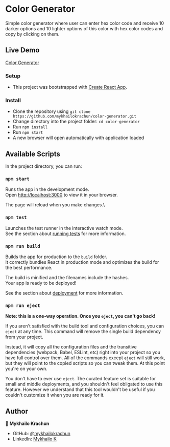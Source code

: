 # Color Generator

Simple color generator where user can enter hex color code and
receive 10 darker options and 10 lighter options of this color
with hex color codes and copy by clicking on them.

## Live Demo

[Color Generator](https://mykhailok-color-generator.netlify.app/)

### Setup

- This project was bootstrapped with [Create React App](https://github.com/facebook/create-react-app).

### Install

- Clone the repository using `git clone https://github.com/mykhailokrachun/color-generator.git`
- Change directory into the project folder: `cd color-generator`
- Run `npm install`
- Run `npm start`
- A new browser will open automatically with application loaded

## Available Scripts

In the project directory, you can run:

### `npm start`

Runs the app in the development mode.\
Open [http://localhost:3000](http://localhost:3000) to view it in your browser.

The page will reload when you make changes.\

### `npm test`

Launches the test runner in the interactive watch mode.\
See the section about [running tests](https://facebook.github.io/create-react-app/docs/running-tests) for more information.

### `npm run build`

Builds the app for production to the `build` folder.\
It correctly bundles React in production mode and optimizes the build for the best performance.

The build is minified and the filenames include the hashes.\
Your app is ready to be deployed!

See the section about [deployment](https://facebook.github.io/create-react-app/docs/deployment) for more information.

### `npm run eject`

**Note: this is a one-way operation. Once you `eject`, you can't go back!**

If you aren't satisfied with the build tool and configuration choices, you can `eject` at any time. This command will remove the single build dependency from your project.

Instead, it will copy all the configuration files and the transitive dependencies (webpack, Babel, ESLint, etc) right into your project so you have full control over them. All of the commands except `eject` will still work, but they will point to the copied scripts so you can tweak them. At this point you're on your own.

You don't have to ever use `eject`. The curated feature set is suitable for small and middle deployments, and you shouldn't feel obligated to use this feature. However we understand that this tool wouldn't be useful if you couldn't customize it when you are ready for it.

## Author

👤 **Mykhailo Krachun**

- GitHub: [@mykhailokrachun](https://github.com/mykhailokrachun)
- LinkedIn: [Mykhailo K](https://www.linkedin.com/in/mykhailo-krachun-98516025a/)
